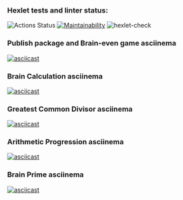 ### Hexlet tests and linter status:
![Actions Status](https://github.com/SuperSurok/frontend-project-lvl1/workflows/hexlet-check/badge.svg)
[![Maintainability](https://api.codeclimate.com/v1/badges/a99a88d28ad37a79dbf6/maintainability)](https://codeclimate.com/github/codeclimate/codeclimate/maintainability)
![hexlet-check](https://github.com/SuperSurok/frontend-project-lvl1/workflows/hexlet-check/badge.svg)

### Publish package and Brain-even game asciinema
[![asciicast](https://asciinema.org/a/371337.svg)](https://asciinema.org/a/371337)
### Brain Calculation asciinema
[![asciicast](https://asciinema.org/a/jArEUWhFfANv7MaRllGtr9r75.svg)](https://asciinema.org/a/jArEUWhFfANv7MaRllGtr9r75)
### Greatest Common Divisor asciinema
[![asciicast](https://asciinema.org/a/JjOuqXR7akJbhAGJTAJ8MSsOa.svg)](https://asciinema.org/a/JjOuqXR7akJbhAGJTAJ8MSsOa)
### Arithmetic Progression asciinema
[![asciicast](https://asciinema.org/a/371664.svg)](https://asciinema.org/a/371664)
### Brain Prime asciinema
[![asciicast](https://asciinema.org/a/371950.svg)](https://asciinema.org/a/371950)
